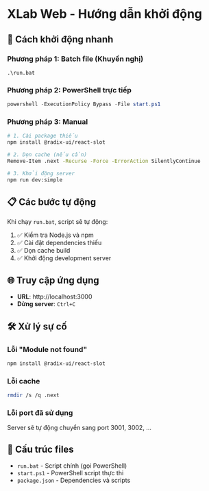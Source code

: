 # XLab Web - Hướng dẫn khởi động

## 🚀 Cách khởi động nhanh

### Phương pháp 1: Batch file (Khuyến nghị)
```batch
.\run.bat
```

### Phương pháp 2: PowerShell trực tiếp
```powershell
powershell -ExecutionPolicy Bypass -File start.ps1
```

### Phương pháp 3: Manual
```bash
# 1. Cài package thiếu
npm install @radix-ui/react-slot

# 2. Dọn cache (nếu cần)
Remove-Item .next -Recurse -Force -ErrorAction SilentlyContinue

# 3. Khởi động server
npm run dev:simple
```

## 📋 Các bước tự động

Khi chạy `run.bat`, script sẽ tự động:

1. ✅ Kiểm tra Node.js và npm
2. ✅ Cài đặt dependencies thiếu
3. ✅ Dọn cache build
4. ✅ Khởi động development server

## 🌐 Truy cập ứng dụng

- **URL**: http://localhost:3000
- **Dừng server**: `Ctrl+C`

## 🛠️ Xử lý sự cố

### Lỗi "Module not found"
```bash
npm install @radix-ui/react-slot
```

### Lỗi cache
```bash
rmdir /s /q .next
```

### Lỗi port đã sử dụng
Server sẽ tự động chuyển sang port 3001, 3002, ...

## 📁 Cấu trúc files

- `run.bat` - Script chính (gọi PowerShell)
- `start.ps1` - PowerShell script thực thi
- `package.json` - Dependencies và scripts 